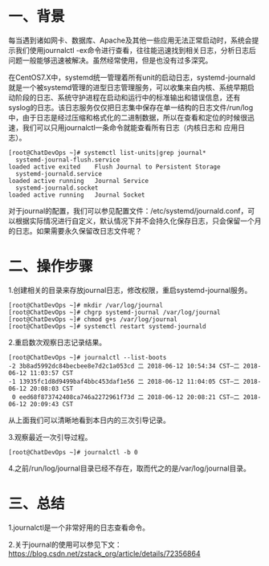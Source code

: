 ﻿# 一、背景
每当遇到诸如网卡、数据库、Apache及其他一些应用无法正常启动时，系统会提示我们使用journalctl -ex命令进行查看，往往能迅速找到相关日志，分析日志后问题一般能够迅速被解决。虽然经常使用，但是也没有过多深究。

在CentOS7.X中，systemd统一管理着所有unit的启动日志，systemd-journald就是一个被systemd管理的进型日志管理服务，可以收集来自内核、系统早期启动阶段的日志、系统守护进程在启动和运行中的标准输出和错误信息，还有syslog的日志。该日志服务仅仅把日志集中保存在单一结构的日志文件/run/log中，由于日志是经过压缩和格式化的二进制数据，所以在查看和定位的时候很迅速，我们可以只用journalctl一条命令就能查看所有日志（内核日志和 应用日志）。
```
[root@ChatDevOps ~]# systemctl list-units|grep journal*
  systemd-journal-flush.service                                                       loaded active exited    Flush Journal to Persistent Storage
  systemd-journald.service                                                            loaded active running   Journal Service
  systemd-journald.socket                                                             loaded active running   Journal Socket
```
对于journal的配置，我们可以参见配置文件：/etc/systemd/journald.conf，可以根据实际情况进行自定义，默认情况下并不会持久化保存日志，只会保留一个月的日志。如果需要永久保留改日志文件呢？

# 二、操作步骤
1.创建相关的目录来存放journal日志，修改权限，重启systemd-journal服务。
```
[root@ChatDevOps ~]# mkdir /var/log/journal
[root@ChatDevOps ~]# chgrp systemd-journal /var/log/journal
[root@ChatDevOps ~]# chmod g+s /var/log/journal
[root@ChatDevOps ~]# systemctl restart systemd-journald
```

2.重启数次观察日志记录结果。
```
[root@ChatDevOps ~]# journalctl --list-boots
-2 3b8ad5992dc84becbee8e7d2c1a053cd 二 2018-06-12 10:54:34 CST—二 2018-06-12 11:03:57 CST
-1 13935fc1d8d9499baf4bbc453daf1e56 二 2018-06-12 11:04:05 CST—二 2018-06-12 20:08:03 CST
 0 eed68f873742408ca746a2272961f73d 二 2018-06-12 20:08:21 CST—二 2018-06-12 20:09:43 CST
```
从上面我们可以清晰地看到本日内的三次引导记录。

3.观察最近一次引导过程。
```
[root@ChatDevOps ~]# journalctl -b 0
```

4.之前/run/log/journal目录已经不存在，取而代之的是/var/log/journal目录。

# 三、总结
1.journalctl是一个非常好用的日志查看命令。

2.关于journal的使用可以参见下文：https://blog.csdn.net/zstack_org/article/details/72356864
